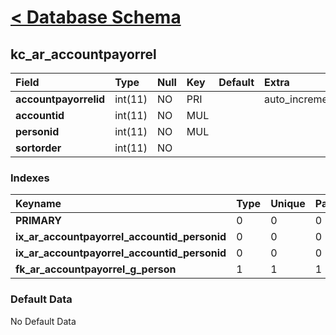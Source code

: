 # [< Database Schema](DatabaseSchema.md) #

## kc\_ar\_accountpayorrel ##
| **Field** | Type | Null | Key | Default | Extra | Comment |
|:----------|:-----|:-----|:----|:--------|:------|:--------|
| **accountpayorrelid** | int(11) | NO   | PRI |         | auto\_increment |         |
| **accountid** | int(11) | NO   | MUL |         |       |         |
| **personid** | int(11) | NO   | MUL |         |       |         |
| **sortorder** | int(11) | NO   |     |         |       |         |


### Indexes ###
| **Keyname** | Type | Unique | Packed | Column | Seq | Cardinality | Collation | Null | Comment |
|:------------|:-----|:-------|:-------|:-------|:----|:------------|:----------|:-----|:--------|
| **PRIMARY** | 0    | 0      | 0      | accountpayorrelid | 1   | 0           | A         | 0    | 0       |
| **ix\_ar\_accountpayorrel\_accountid\_personid** | 0    | 0      | 0      | accountid | 1   |             | A         | 0    | 0       |
| **ix\_ar\_accountpayorrel\_accountid\_personid** | 0    | 0      | 0      | personid | 2   | 0           | A         | 0    | 0       |
| **fk\_ar\_accountpayorrel\_g\_person** | 1    | 1      | 1      | personid | 1   |             | A         | 1    | 1       |


### Default Data ###
No Default Data